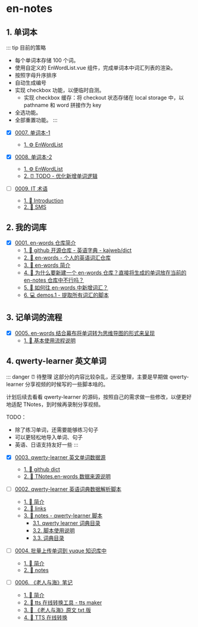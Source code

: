 # en-notes


## 1. 单词本

::: tip 目前的策略
- 每个单词本存储 100 个词。
- 使用自定义的 EnWordList.vue 组件，完成单词本中词汇列表的渲染。
- 按照字母升序排序
- 自动生成编号
- 实现 checkbox 功能，以便临时自测。
  - 实现 checkbox 缓存：将 checkout 状态存储在 local storage 中，以 pathname 和 word 拼接作为 key
- 全选功能。
- 全部重置功能。
:::

- [x] [0007. 单词本-1](https://tdahuyou.github.io/TNotes.en-notes/notes/0007.%20%E5%8D%95%E8%AF%8D%E6%9C%AC-1/README) <!-- [locale](./notes/0007.%20%E5%8D%95%E8%AF%8D%E6%9C%AC-1/README) -->  
  - [1. ⚙️ EnWordList](https://tdahuyou.github.io/TNotes.en-notes/notes/0007.%20%E5%8D%95%E8%AF%8D%E6%9C%AC-1/README#1-️-enwordlist)
  

- [x] [0008. 单词本-2](https://tdahuyou.github.io/TNotes.en-notes/notes/0008.%20%E5%8D%95%E8%AF%8D%E6%9C%AC-2/README) <!-- [locale](./notes/0008.%20%E5%8D%95%E8%AF%8D%E6%9C%AC-2/README) -->  
  - [1. ⚙️ EnWordList](https://tdahuyou.github.io/TNotes.en-notes/notes/0008.%20%E5%8D%95%E8%AF%8D%E6%9C%AC-2/README#1-️-enwordlist)
  - [2. ⏰ TODO - 优化新增单词逻辑](https://tdahuyou.github.io/TNotes.en-notes/notes/0008.%20%E5%8D%95%E8%AF%8D%E6%9C%AC-2/README#2--todo---优化新增单词逻辑)
  

- [ ] [0009. IT 术语](https://tdahuyou.github.io/TNotes.en-notes/notes/0009.%20IT%20%E6%9C%AF%E8%AF%AD/README) <!-- [locale](./notes/0009.%20IT%20%E6%9C%AF%E8%AF%AD/README) -->  
  - [1. 📒 Introduction](https://tdahuyou.github.io/TNotes.en-notes/notes/0009.%20IT%20%E6%9C%AF%E8%AF%AD/README#1--introduction)
  - [2. 🎯 SMS](https://tdahuyou.github.io/TNotes.en-notes/notes/0009.%20IT%20%E6%9C%AF%E8%AF%AD/README#2--sms)
  

## 2. 我的词库

- [x] [0001. en-words 仓库简介](https://tdahuyou.github.io/TNotes.en-notes/notes/0001.%20en-words%20%E4%BB%93%E5%BA%93%E7%AE%80%E4%BB%8B/README) <!-- [locale](./notes/0001.%20en-words%20%E4%BB%93%E5%BA%93%E7%AE%80%E4%BB%8B/README) -->  
  - [1. 🔗 github 开源仓库 - 英语字典 - kajweb/dict](https://tdahuyou.github.io/TNotes.en-notes/notes/0001.%20en-words%20%E4%BB%93%E5%BA%93%E7%AE%80%E4%BB%8B/README#1--github-开源仓库---英语字典---kajwebdict)
  - [2. 🔗 en-words - 个人的英语词汇仓库](https://tdahuyou.github.io/TNotes.en-notes/notes/0001.%20en-words%20%E4%BB%93%E5%BA%93%E7%AE%80%E4%BB%8B/README#2--en-words---个人的英语词汇仓库)
  - [3. 📒 en-words 简介](https://tdahuyou.github.io/TNotes.en-notes/notes/0001.%20en-words%20%E4%BB%93%E5%BA%93%E7%AE%80%E4%BB%8B/README#3--en-words-简介)
  - [4. 🤔 为什么要新建一个 en-words 仓库？直接将生成的单词放在当前的 en-notes 仓库中不行吗？](https://tdahuyou.github.io/TNotes.en-notes/notes/0001.%20en-words%20%E4%BB%93%E5%BA%93%E7%AE%80%E4%BB%8B/README#4--为什么要新建一个-en-words-仓库直接将生成的单词放在当前的-en-notes-仓库中不行吗)
  - [5. 🤔 如何往 en-words 中新增词汇？](https://tdahuyou.github.io/TNotes.en-notes/notes/0001.%20en-words%20%E4%BB%93%E5%BA%93%E7%AE%80%E4%BB%8B/README#5--如何往-en-words-中新增词汇)
  - [6. 💻 demos.1 - 提取所有词汇的脚本](https://tdahuyou.github.io/TNotes.en-notes/notes/0001.%20en-words%20%E4%BB%93%E5%BA%93%E7%AE%80%E4%BB%8B/README#6--demos1---提取所有词汇的脚本)
  

## 3. 记单词的流程

- [x] [0005. en-words 结合幕布将单词转为思维导图的形式来呈现](https://tdahuyou.github.io/TNotes.en-notes/notes/0005.%20en-words%20%E7%BB%93%E5%90%88%E5%B9%95%E5%B8%83%E5%B0%86%E5%8D%95%E8%AF%8D%E8%BD%AC%E4%B8%BA%E6%80%9D%E7%BB%B4%E5%AF%BC%E5%9B%BE%E7%9A%84%E5%BD%A2%E5%BC%8F%E6%9D%A5%E5%91%88%E7%8E%B0/README) <!-- [locale](./notes/0005.%20en-words%20%E7%BB%93%E5%90%88%E5%B9%95%E5%B8%83%E5%B0%86%E5%8D%95%E8%AF%8D%E8%BD%AC%E4%B8%BA%E6%80%9D%E7%BB%B4%E5%AF%BC%E5%9B%BE%E7%9A%84%E5%BD%A2%E5%BC%8F%E6%9D%A5%E5%91%88%E7%8E%B0/README) -->  
  - [1. 📒 基本使用流程说明](https://tdahuyou.github.io/TNotes.en-notes/notes/0005.%20en-words%20%E7%BB%93%E5%90%88%E5%B9%95%E5%B8%83%E5%B0%86%E5%8D%95%E8%AF%8D%E8%BD%AC%E4%B8%BA%E6%80%9D%E7%BB%B4%E5%AF%BC%E5%9B%BE%E7%9A%84%E5%BD%A2%E5%BC%8F%E6%9D%A5%E5%91%88%E7%8E%B0/README#1--基本使用流程说明)
  

## 4. qwerty-learner 英文单词

::: danger ⏰ 待整理
这部分的内容比较杂乱，还没整理，主要是早期做 qwerty-learner 分享视频的时候写的一些脚本啥的。

计划后续去看看 qwerty-learner 的源码，按照自己的需求做一些修改，以便更好地适配 TNotes，到时候再录制分享视频。

TODO：
- 除了练习单词，还需要能够练习句子
- 可以更轻松地导入单词、句子
- 英语、日语支持友好一些
:::

- [x] [0003. qwerty-learner 英文单词数据源](https://tdahuyou.github.io/TNotes.en-notes/notes/0003.%20qwerty-learner%20%E8%8B%B1%E6%96%87%E5%8D%95%E8%AF%8D%E6%95%B0%E6%8D%AE%E6%BA%90/README) <!-- [locale](./notes/0003.%20qwerty-learner%20%E8%8B%B1%E6%96%87%E5%8D%95%E8%AF%8D%E6%95%B0%E6%8D%AE%E6%BA%90/README) -->  
  - [1. 🔗 github dict](https://tdahuyou.github.io/TNotes.en-notes/notes/0003.%20qwerty-learner%20%E8%8B%B1%E6%96%87%E5%8D%95%E8%AF%8D%E6%95%B0%E6%8D%AE%E6%BA%90/README#1--github-dict)
  - [2. 📒 TNotes.en-words 数据来源说明](https://tdahuyou.github.io/TNotes.en-notes/notes/0003.%20qwerty-learner%20%E8%8B%B1%E6%96%87%E5%8D%95%E8%AF%8D%E6%95%B0%E6%8D%AE%E6%BA%90/README#2--tnotesen-words-数据来源说明)
  

- [ ] [0002. qwerty-learner 英语词典数据解析脚本](https://tdahuyou.github.io/TNotes.en-notes/notes/0002.%20qwerty-learner%20%E8%8B%B1%E8%AF%AD%E8%AF%8D%E5%85%B8%E6%95%B0%E6%8D%AE%E8%A7%A3%E6%9E%90%E8%84%9A%E6%9C%AC/README) <!-- [locale](./notes/0002.%20qwerty-learner%20%E8%8B%B1%E8%AF%AD%E8%AF%8D%E5%85%B8%E6%95%B0%E6%8D%AE%E8%A7%A3%E6%9E%90%E8%84%9A%E6%9C%AC/README) -->  
  - [1. 📝 简介](https://tdahuyou.github.io/TNotes.en-notes/notes/0002.%20qwerty-learner%20%E8%8B%B1%E8%AF%AD%E8%AF%8D%E5%85%B8%E6%95%B0%E6%8D%AE%E8%A7%A3%E6%9E%90%E8%84%9A%E6%9C%AC/README#1--简介)
  - [2. 🔗 links](https://tdahuyou.github.io/TNotes.en-notes/notes/0002.%20qwerty-learner%20%E8%8B%B1%E8%AF%AD%E8%AF%8D%E5%85%B8%E6%95%B0%E6%8D%AE%E8%A7%A3%E6%9E%90%E8%84%9A%E6%9C%AC/README#2--links)
  - [3. 📒 notes - qwerty-learner 脚本](https://tdahuyou.github.io/TNotes.en-notes/notes/0002.%20qwerty-learner%20%E8%8B%B1%E8%AF%AD%E8%AF%8D%E5%85%B8%E6%95%B0%E6%8D%AE%E8%A7%A3%E6%9E%90%E8%84%9A%E6%9C%AC/README#3--notes---qwerty-learner-脚本)
    - [3.1. qwerty learner 词典目录](https://tdahuyou.github.io/TNotes.en-notes/notes/0002.%20qwerty-learner%20%E8%8B%B1%E8%AF%AD%E8%AF%8D%E5%85%B8%E6%95%B0%E6%8D%AE%E8%A7%A3%E6%9E%90%E8%84%9A%E6%9C%AC/README#31-qwerty-learner-词典目录)
    - [3.2. 脚本使用说明](https://tdahuyou.github.io/TNotes.en-notes/notes/0002.%20qwerty-learner%20%E8%8B%B1%E8%AF%AD%E8%AF%8D%E5%85%B8%E6%95%B0%E6%8D%AE%E8%A7%A3%E6%9E%90%E8%84%9A%E6%9C%AC/README#32-脚本使用说明)
    - [3.3. 词典目录](https://tdahuyou.github.io/TNotes.en-notes/notes/0002.%20qwerty-learner%20%E8%8B%B1%E8%AF%AD%E8%AF%8D%E5%85%B8%E6%95%B0%E6%8D%AE%E8%A7%A3%E6%9E%90%E8%84%9A%E6%9C%AC/README#33-词典目录)

- [ ] [0004. 批量上传单词到 yuque 知识库中](https://tdahuyou.github.io/TNotes.en-notes/notes/0004.%20%E6%89%B9%E9%87%8F%E4%B8%8A%E4%BC%A0%E5%8D%95%E8%AF%8D%E5%88%B0%20yuque%20%E7%9F%A5%E8%AF%86%E5%BA%93%E4%B8%AD/README) <!-- [locale](./notes/0004.%20%E6%89%B9%E9%87%8F%E4%B8%8A%E4%BC%A0%E5%8D%95%E8%AF%8D%E5%88%B0%20yuque%20%E7%9F%A5%E8%AF%86%E5%BA%93%E4%B8%AD/README) -->  
  - [1. 📝 简介](https://tdahuyou.github.io/TNotes.en-notes/notes/0004.%20%E6%89%B9%E9%87%8F%E4%B8%8A%E4%BC%A0%E5%8D%95%E8%AF%8D%E5%88%B0%20yuque%20%E7%9F%A5%E8%AF%86%E5%BA%93%E4%B8%AD/README#1--简介)
  - [2. 📒 notes](https://tdahuyou.github.io/TNotes.en-notes/notes/0004.%20%E6%89%B9%E9%87%8F%E4%B8%8A%E4%BC%A0%E5%8D%95%E8%AF%8D%E5%88%B0%20yuque%20%E7%9F%A5%E8%AF%86%E5%BA%93%E4%B8%AD/README#2--notes)

- [ ] [0006. 《老人与海》笔记](https://tdahuyou.github.io/TNotes.en-notes/notes/0006.%20%E3%80%8A%E8%80%81%E4%BA%BA%E4%B8%8E%E6%B5%B7%E3%80%8B%E7%AC%94%E8%AE%B0/README) <!-- [locale](./notes/0006.%20%E3%80%8A%E8%80%81%E4%BA%BA%E4%B8%8E%E6%B5%B7%E3%80%8B%E7%AC%94%E8%AE%B0/README) -->  
  - [1. 📝 简介](https://tdahuyou.github.io/TNotes.en-notes/notes/0006.%20%E3%80%8A%E8%80%81%E4%BA%BA%E4%B8%8E%E6%B5%B7%E3%80%8B%E7%AC%94%E8%AE%B0/README#1--简介)
  - [2. 🔗 tts 在线转换工具 - tts maker](https://tdahuyou.github.io/TNotes.en-notes/notes/0006.%20%E3%80%8A%E8%80%81%E4%BA%BA%E4%B8%8E%E6%B5%B7%E3%80%8B%E7%AC%94%E8%AE%B0/README#2--tts-在线转换工具---tts-maker)
  - [3. 📂 《老人与海》原文 txt 版](https://tdahuyou.github.io/TNotes.en-notes/notes/0006.%20%E3%80%8A%E8%80%81%E4%BA%BA%E4%B8%8E%E6%B5%B7%E3%80%8B%E7%AC%94%E8%AE%B0/README#3--老人与海原文-txt-版)
  - [4. 📒 TTS 在线转换](https://tdahuyou.github.io/TNotes.en-notes/notes/0006.%20%E3%80%8A%E8%80%81%E4%BA%BA%E4%B8%8E%E6%B5%B7%E3%80%8B%E7%AC%94%E8%AE%B0/README#4--tts-在线转换)
  
